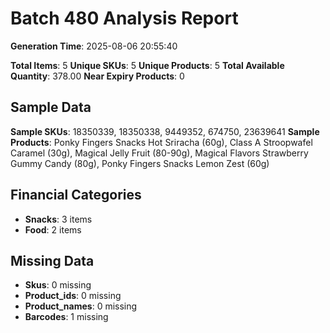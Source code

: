 # Batch 480 Analysis Report

**Generation Time**: 2025-08-06 20:55:40

**Total Items**: 5
**Unique SKUs**: 5
**Unique Products**: 5
**Total Available Quantity**: 378.00
**Near Expiry Products**: 0

## Sample Data
**Sample SKUs**: 18350339, 18350338, 9449352, 674750, 23639641
**Sample Products**: Ponky Fingers Snacks Hot Sriracha (60g), Class A Stroopwafel Caramel (30g), Magical Jelly Fruit (80-90g), Magical Flavors Strawberry Gummy Candy (80g), Ponky Fingers Snacks Lemon Zest (60g)

## Financial Categories
- **Snacks**: 3 items
- **Food**: 2 items

## Missing Data
- **Skus**: 0 missing
- **Product_ids**: 0 missing
- **Product_names**: 0 missing
- **Barcodes**: 1 missing
